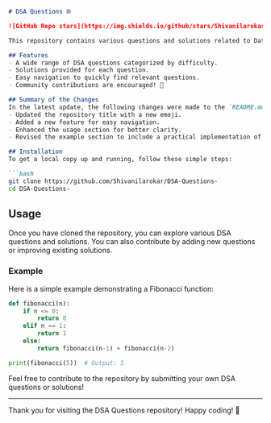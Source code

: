 ```markdown
# DSA Questions 🌐

![GitHub Repo stars](https://img.shields.io/github/stars/Shivanilarokar/DSA-Questions-?style=social) ![GitHub forks](https://img.shields.io/github/forks/Shivanilarokar/DSA-Questions-?style=social) ![GitHub issues](https://img.shields.io/github/issues/Shivanilarokar/DSA-Questions-)

This repository contains various questions and solutions related to Data Structures and Algorithms (DSA), aimed at helping developers improve their coding skills.

## Features
- A wide range of DSA questions categorized by difficulty.
- Solutions provided for each question.
- Easy navigation to quickly find relevant questions.
- Community contributions are encouraged! 🤝

## Summary of the Changes
In the latest update, the following changes were made to the `README.md` file:
- Updated the repository title with a new emoji.
- Added a new feature for easy navigation.
- Enhanced the usage section for better clarity.
- Revised the example section to include a practical implementation of a Fibonacci function.

## Installation
To get a local copy up and running, follow these simple steps:

```bash
git clone https://github.com/Shivanilarokar/DSA-Questions-
cd DSA-Questions-
```

## Usage
Once you have cloned the repository, you can explore various DSA questions and solutions. You can also contribute by adding new questions or improving existing solutions.

### Example
Here is a simple example demonstrating a Fibonacci function:

```python
def fibonacci(n):
    if n <= 0:
        return 0
    elif n == 1:
        return 1
    else:
        return fibonacci(n-1) + fibonacci(n-2)

print(fibonacci(5))  # Output: 5
```

Feel free to contribute to the repository by submitting your own DSA questions or solutions!

---

Thank you for visiting the DSA Questions repository! Happy coding! 🎉
```